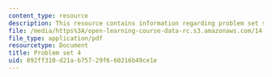```yaml
---
content_type: resource
description: This resource contains information regarding problem set solutions 3.
file: /media/https%3A/open-learning-course-data-rc.s3.amazonaws.com/14-471-public-economics-i-fall-2012/892ff310d21ab75729f660216b49ce1e_MIT14_471F12_pset4.pdf
file_type: application/pdf
resourcetype: Document
title: Problem set 4
uid: 892ff310-d21a-b757-29f6-60216b49ce1e
---
```

